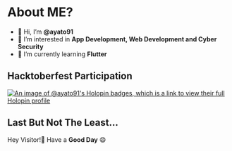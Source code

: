 # About ME?
- 👋 Hi, I’m **@ayato91** 
- 👀 I’m interested in **App Development, Web Development and Cyber Security** 
- 🌱 I’m currently learning **Flutter**
<!---
- 💞️ I’m looking to collaborate on ...
- 📫 How to reach me ... 
--->

<!---
ayato91/ayato91 is a ✨ special ✨ repository because its `README.md` (this file) appears on your GitHub profile.
You can click the Preview link to take a look at your changes.
--->
## Hacktoberfest Participation
[![An image of @ayato91's Holopin badges, which is a link to view their full Holopin profile](https://holopin.me/ayato91)](https://holopin.io/@ayato91)

## Last But Not The Least...
   Hey Visitor!👋
   Have a **Good Day** 😄
   
